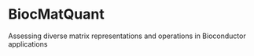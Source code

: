# BiocMatQuant
Assessing diverse matrix representations and operations in Bioconductor applications
